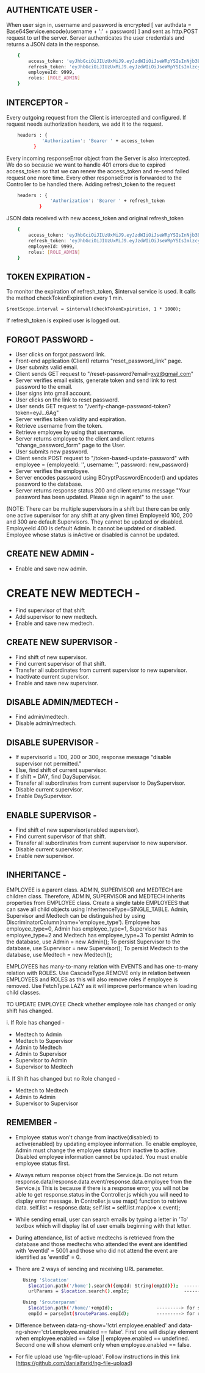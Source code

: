 ## AUTHENTICATE USER - 
When user sign in, username and password is encrypted [ var authdata = Base64Service.encode(username + ':' + password) ] and sent as http.POST request to url
the server. Server authenticates the user credentials and returns a JSON data in the response. 

```bash
	{
		access_token: 'eyJhbGciOiJIUzUxMiJ9.eyJzdWIiOiJseWRpYSIsInNjb3BlcyI6WyJST0xFX0FETUlOIl0sImlzcyI6IkF1dGhvcml6YXRpb25fU2VydmVyIiwiaWF0IjoxNTY2ODUwMzg0LCJleHAiOjE1NjY4NTAzOTl9.AV3LYUFCClSi5Ccqxf8yPpzPiONNGaPLf1UYdeNvqSR46UqBye0WjkOYsM2oiCSsyjyR1B3DkwwuFLylL1eLuA',
		refresh_token: 'eyJhbGciOiJIUzUxMiJ9.eyJzdWIiOiJseWRpYSIsImlzcyI6IkF1dGhvcml6YXRpb25fU2VydmVyIiwianRpIjoiMDk2MDJmZDAtZTQ2YS00ODIwLTgzMzctZmY1YmYwNzM2Y2VjIiwiaWF0IjoxNTY2ODUwMzg0LCJleHAiOjE1NjY4NTA0NDR9.7DA6X4AWnPAtY6z1WsqFMeB7vCB6Qy_voMSUurxj7BfPxcExKdsZtVciVlo8k3HhZGyMm0ZI_r65Hdn-BcETIw',
		employeeId: 9999,
		roles: [ROLE_ADMIN]
	}
```

## INTERCEPTOR - 
Every outgoing request from the Client is intercepted and configured. If request needs authorization headers, we add it to the request.

```bash
	headers : { 
	         'Authorization': 'Bearer ' + access_token
	      }
```
	      
Every incoming responseError object from the Server is also intercepted. We do so because we want to handle 401 errors due to expired
access_token so that we can renew the access_token and re-send failed request one more time. Every other responseError is forwarded to the Controller
to be handled there.
Adding refresh_token to the request 

```bash
	headers : { 
				'Authorization': 'Bearer ' + refresh_token 
			} 
```
JSON data received with new access_token and original refresh_token

```bash
	{
		access_token: 'eyJhbGciOiJIUzUxMiJ9.eyJzdWIiOiJseWRpYSIsInNjb3BlcyI6WyJST0xFX0FETUlOIl0sImlzcyI6IkF1dGhvcml6YXRpb25fU2VydmVyIiwiaWF0IjoxNTY2ODUyNTkwLCJleHAiOjE1NjY4NTI2MDV9.lVO47xquwNP-M9Qha1TcoS9ErQSj9OB-d7NGOpJ7Uu9IvL53X-vX5O9GOSwzovAe83VR1D5HAsv3YGhBbXTpdg',
		refresh_token: 'eyJhbGciOiJIUzUxMiJ9.eyJzdWIiOiJseWRpYSIsImlzcyI6IkF1dGhvcml6YXRpb25fU2VydmVyIiwianRpIjoiMDk2MDJmZDAtZTQ2YS00ODIwLTgzMzctZmY1YmYwNzM2Y2VjIiwiaWF0IjoxNTY2ODUwMzg0LCJleHAiOjE1NjY4NTA0NDR9.7DA6X4AWnPAtY6z1WsqFMeB7vCB6Qy_voMSUurxj7BfPxcExKdsZtVciVlo8k3HhZGyMm0ZI_r65Hdn-BcETIw',
		employeeId: 9999,
		roles: [ROLE_ADMIN]
	}
```

## TOKEN EXPIRATION - 
To monitor the expiration of refresh_token, $interval service is used. It calls the method checkTokenExpiration every 1 min.

```properties
$rootScope.interval = $interval(checkTokenExpiration, 1 * 1000);
```
If refresh_token is expired user is logged out.



## FORGOT PASSWORD - 
* User clicks on forgot password link.
* Front-end application (Client) returns "reset_password_link" page.
* User submits valid email.
* Client sends GET request to "/reset-password?email=xyz@gmail.com"
* Server verifies email exists, generate token and send link to rest password to the email.
* User signs into gmail account. 
* User clicks on the link to reset password.
* User sends GET request to "/verify-change-password-token?token=eyJ...6Ag"
* Server verifies token validity and expiration.
* Retrieve username from the token.
* Retrieve employee by using that username.
* Server returns employee to the client and client returns "change_password_form" page to the User.
* User submits new password.
* Client sends POST request to "/token-based-update-password" with employee = {employeeId: '', username: '', password: new_password}
* Server verifies the employee.
* Server encodes password using BCryptPasswordEncoder() and updates password to the database.
* Server returns response status 200 and client returns message "Your password has been updated. Please sign in again!" to the user.

   		
   		
(NOTE: There can be multiple supervisors in a shift but there can be only one active supervisor for any shift at any given time)
EmployeeId 100, 200 and 300 are default Supervisors. They cannot be updated or disabled.
EmployeeId 400 is default Admin. It cannot be updated or disabled.
Employee whose status is inActive or disabled is cannot be updated.

## CREATE NEW ADMIN - 
  * Enable and save new admin.
 
# CREATE NEW MEDTECH - 
  * Find supervisor of that shift
  * Add supervisor to new medtech.
  * Enable and save new medtech.
  
## CREATE NEW SUPERVISOR - 
  * Find shift of new supervisor.
  * Find current supervisor of that shift.
  * Transfer all subordinates from current supervisor to new supervisor.
  * Inactivate current supervisor.	
  * Enable and save new supervisor.

## DISABLE ADMIN/MEDTECH -
  * Find admin/medtech.
  * Disable admin/medtech.  
  
## DISABLE SUPERVISOR - 
  * If supervisorId = 100, 200 or 300, response message "disable supervisor not permitted."
  * Else, find shift of current supervisor.
  * If shift = DAY, find DaySupervisor. 		
  * Transfer all subordinates from current supervisor to DaySupervisor.
  * Disable current supervisor.	
  * Enable DaySupervisor.

## ENABLE SUPERVISOR - 
  * Find shift of new supervisor(enabled supervisor).
  * Find current supervisor of that shift. 		
  * Transfer all subordinates from current supervisor to new supervisor.
  * Disable current supervisor.	
  * Enable new supervisor.
    		

## INHERITANCE -
EMPLOYEE is a parent class. ADMIN, SUPERVISOR and MEDTECH are children class.
Therefore, ADMIN, SUPERVISOR and MEDTECH inherits properties from EMPLOYEE class.
Create a single table EMPLOYEES that can save all child objects using InheritenceType=SINGLE_TABLE.
Admin, Supervisor and Medtech can be distinguished by using DiscriminatorColumn(name='employee_type').
Employee has employee_type=0, Admin has employee_type=1, Supervisor has employee_type=2 and Medtech has employee_type=3
To persist Admin to the database, use Admin = new Admin();
To persist Supervisor to the database, use Supervisor = new Supervisor();
To persist Medtech to the database, use Medtech = new Medtech();

EMPLOYEES has many-to-many relation with EVENTS and has one-to-many relation with ROLES.
Use CascadeType.REMOVE only in relation between EMPLOYEES and ROLES as this will also remove roles if employee is removed.
Use FetchType.LAZY as it will improve performance when loading child classes.

TO UPDATE EMPLOYEE 
Check whether employee role has changed or only shift has changed.

i. If Role has changed -
* Medtech to Admin
* Medtech to Supervisor
* Admin to Medtech
* Admin to Supervisor
* Supervisor to Admin
* Supervisor to Medtech

ii. If Shift has changed but no Role changed -
* Medtech to Medtech
* Admin to Admin
* Supervisor to Supervisor


## REMEMBER -
* Employee status won't change from inactive(disabled) to active(enabled) by updating employee information. To enable employee, Admin must change 
the employee status from inactive to active. Disabled employee information cannot be updated. You must enable employee status first.

* Always return response object from the Service.js. Do not return response.data/response.data.event/response.data.employee from the Service.js
This is because if there is a response error, you will not be able to get response.status in the Controller.js which you will need to display error message.
In Controller.js use map() function to retrieve data.
                self.list = response.data;
                self.list = self.list.map(x=> x.event);
                
* While sending email, user can search emails by typing a letter in 'To' textbox which will display list of user emails beginning with that letter.

* During attendance, list of active medtechs is retrieved from the database and those medtechs who attended the event are identified with 
'eventId' = 5001 and those who did not attend the event are identified as 'eventId' = 0. 

* There are 2 ways of sending and receiving URL parameter. 

```bash
	  Using '$location'
		$location.path('/home').search({empId: String(empId)});  ---------> for sending parameter
		urlParams = $location.search().empId;                    ---------> for receiving parameter
```

```bash
	  Using '$routerparam'
		$location.path('/home/'+empId);                ---------> for sending parameter
		empId = parseInt($routeParams.empId);          ---------> for receiving parameter
```

* Difference between data-ng-show='!ctrl.employee.enabled' and data-ng-show='ctrl.employee.enabled == false'. First one will display 
element when employee.enabled == false || employee.enabled == undefined. Second one will show element only when employee.enabled == false.

* For file upload use 'ng-file-upload'. Follow instructions in this link (https://github.com/danialfarid/ng-file-upload)





